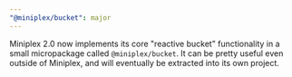 ```yaml
---
"@miniplex/bucket": major
---
```


Miniplex 2.0 now implements its core "reactive bucket" functionality in a small micropackage called `@miniplex/bucket`. It can be pretty useful even outside of Miniplex, and will eventually be extracted into its own project.
